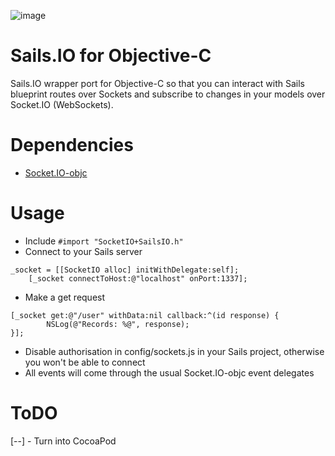 ![image](http://assets.fishrod.co.uk/emails/signatures/logo-new.gif)

# Sails.IO for Objective-C
Sails.IO wrapper port for Objective-C so that you can interact with Sails blueprint routes over Sockets and subscribe to changes in your models over Socket.IO (WebSockets).

# Dependencies
* [Socket.IO-objc](https://github.com/pkyeck/socket.IO-objc)

# Usage
* Include ```#import "SocketIO+SailsIO.h"```
* Connect to your Sails server

```
_socket = [[SocketIO alloc] initWithDelegate:self];
    [_socket connectToHost:@"localhost" onPort:1337];    
```
* Make a get request

```
[_socket get:@"/user" withData:nil callback:^(id response) {
        NSLog(@"Records: %@", response);
}];
```

* Disable authorisation in config/sockets.js in your Sails project, otherwise you won't be able to connect
* All events will come through the usual Socket.IO-objc event delegates


# ToDO
[--] - Turn into CocoaPod